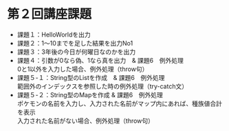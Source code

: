 # 第２回講座課題
* 課題１：HelloWorldを出力
* 課題２：1～10までを足した結果を出力No1
* 課題３：3年後の今日が何曜日なのかを出力
* 課題４：引数が0なら偽、1なら真を出力　& 課題6　例外処理
<br>0と1以外を入力した場合、例外処理（throw句）
* 課題５-１：String型のListを作成　& 課題6　例外処理
<br>範囲外のインデックスを参照した時の例外処理（try-catch文）
* 課題５-２：String型のMapを作成 & 課題6　例外処理
<br>ポケモンの名前を入力し、入力された名前がマップ内にあれば、種族値合計を表示
<br>入力された名前がない場合、例外処理（throw句）
